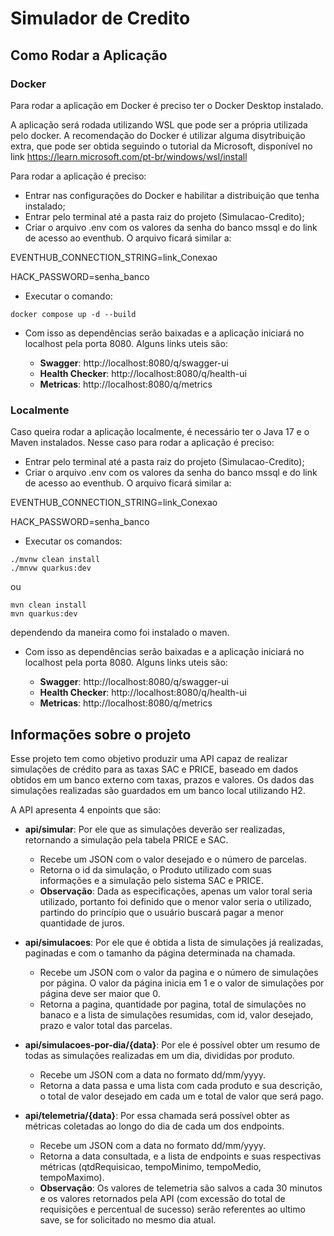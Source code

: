 # Simulador de Credito

## Como Rodar a Aplicação

### Docker
Para rodar a aplicação em Docker é preciso ter o Docker Desktop instalado. 

A aplicação será rodada utilizando WSL que pode ser a própria utilizada pelo docker. A recomendação do Docker é utilizar alguma disytribuição extra, que pode ser obtida seguindo o tutorial da Microsoft, disponível no link https://learn.microsoft.com/pt-br/windows/wsl/install

Para rodar a aplicação é preciso:
- Entrar nas configurações do Docker e habilitar a distribuição que tenha instalado;
- Entrar pelo terminal até a pasta raiz do projeto (Simulacao-Credito);
- Criar o arquivo .env com os valores da senha do banco mssql e do link de acesso ao eventhub. O arquivo ficará similar a:

EVENTHUB_CONNECTION_STRING=link_Conexao

HACK_PASSWORD=senha_banco

- Executar o comando:
```shell script
docker compose up -d --build
```
- Com isso as dependências serão baixadas e a aplicação iniciará no localhost pela porta 8080. Alguns links uteis são: 

  - **Swagger**: http://localhost:8080/q/swagger-ui
  - **Health Checker**: http://localhost:8080/q/health-ui
  - **Metricas**: http://localhost:8080/q/metrics

### Localmente

Caso queira rodar a aplicação localmente, é necessário ter o Java 17 e o Maven instalados. Nesse caso para rodar a aplicação é preciso:

- Entrar pelo terminal até a pasta raiz do projeto (Simulacao-Credito);
- Criar o arquivo .env com os valores da senha do banco mssql e do link de acesso ao eventhub. O arquivo ficará similar a:

EVENTHUB_CONNECTION_STRING=link_Conexao

HACK_PASSWORD=senha_banco

- Executar os comandos:
```shell script
./mvnw clean install
./mnvw quarkus:dev
```

ou

```shell script
mvn clean install
mvn quarkus:dev
```

dependendo da maneira como foi instalado o maven.

- Com isso as dependências serão baixadas e a aplicação iniciará no localhost pela porta 8080. Alguns links uteis são:

  - **Swagger**: http://localhost:8080/q/swagger-ui
  - **Health Checker**: http://localhost:8080/q/health-ui
  - **Metricas**: http://localhost:8080/q/metrics


## Informações sobre o projeto

Esse projeto tem como objetivo produzir uma API capaz de realizar simulações de crédito para as taxas SAC e PRICE, baseado em dados obtidos em um banco externo com taxas, prazos e valores. Os dados das simulações realizadas são guardados em um banco local utilizando H2.

A API apresenta 4 enpoints que são:

- **api/simular**: Por ele que as simulações deverão ser realizadas, retornando a simulação pela tabela PRICE e SAC.

  - Recebe um JSON com o valor desejado e o número de parcelas. 
  - Retorna o id da simulação, o Produto utilizado com suas informações e a simulação pelo sistema SAC e PRICE. 
  - **Observação**: Dada as especificações, apenas um valor toral seria utilizado, portanto foi definido que o menor valor seria o utilizado, partindo do princípio que o usuário buscará pagar a menor quantidade de juros.

- **api/simulacoes**: Por ele que é obtida a lista de simulações já realizadas, paginadas e com o tamanho da página determinada na chamada.
  - Recebe um JSON com o valor da pagina e o número de simulações por página. O valor da página inicia em 1 e o valor de simulações por página deve ser maior que 0.
  - Retorna a pagina, quantidade por pagina, total de simulações no banaco e a lista de simulações resumidas, com id, valor desejado, prazo e valor total das parcelas.

- **api/simulacoes-por-dia/{data}**: Por ele é possível obter um resumo de todas as simulações realizadas em um dia, divididas por produto.
  - Recebe um JSON com a data no formato dd/mm/yyyy.
  - Retorna a data passa e uma lista com cada produto e sua descrição, o total de valor desejado em cada um e total de valor que será pago.

- **api/telemetria/{data}**: Por essa chamada será possível obter as métricas coletadas ao longo do dia de cada um dos endpoints.
  - Recebe um JSON com a data no formato dd/mm/yyyy.
  - Retorna a data consultada, e a lista de endpoints e suas respectivas métricas (qtdRequisicao, tempoMinimo, tempoMedio, tempoMaximo).
  - **Observação**: Os valores de telemetria são salvos a cada 30 minutos e os valores retornados pela API (com excessão do total de requisições e percentual de sucesso) serão referentes ao ultimo save, se for solicitado no mesmo dia atual.


